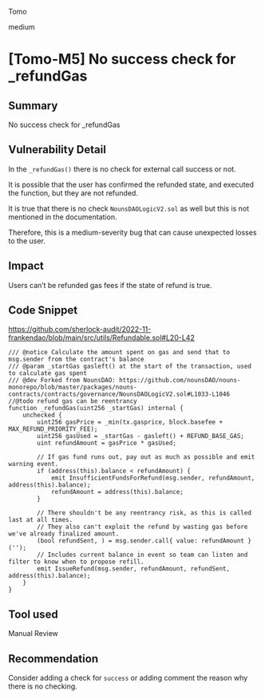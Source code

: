 Tomo

medium

# [Tomo-M5] No success check for _refundGas

## Summary

No success check for _refundGas

## Vulnerability Detail

In the `_refundGas()` there is no check for external call success or not.

It is possible that the user has confirmed the refunded state, and executed the function, but they are not refunded. 

It is true that there is no check `NounsDAOLogicV2.sol` as well but this is not mentioned in the documentation. 

Therefore, this is a medium-severity bug that can cause unexpected losses to the user.

## Impact

Users can’t be refunded gas fees if the state of refund is true.

## Code Snippet
https://github.com/sherlock-audit/2022-11-frankendao/blob/main/src/utils/Refundable.sol#L20-L42
``` solidity
/// @notice Calculate the amount spent on gas and send that to msg.sender from the contract's balance
/// @param _startGas gasleft() at the start of the transaction, used to calculate gas spent
/// @dev Forked from NounsDAO: https://github.com/nounsDAO/nouns-monorepo/blob/master/packages/nouns-contracts/contracts/governance/NounsDAOLogicV2.sol#L1033-L1046
//@todo refund gas can be reentrancy
function _refundGas(uint256 _startGas) internal {
    unchecked {
        uint256 gasPrice = _min(tx.gasprice, block.basefee + MAX_REFUND_PRIORITY_FEE);
        uint256 gasUsed = _startGas - gasleft() + REFUND_BASE_GAS;
        uint refundAmount = gasPrice * gasUsed;
        
        // If gas fund runs out, pay out as much as possible and emit warning event.
        if (address(this).balance < refundAmount) {
            emit InsufficientFundsForRefund(msg.sender, refundAmount, address(this).balance);
            refundAmount = address(this).balance;
        }

        // There shouldn't be any reentrancy risk, as this is called last at all times.
        // They also can't exploit the refund by wasting gas before we've already finalized amount.
        (bool refundSent, ) = msg.sender.call{ value: refundAmount }('');
        // Includes current balance in event so team can listen and filter to know when to propose refill.
        emit IssueRefund(msg.sender, refundAmount, refundSent, address(this).balance);
    }
}
```
## Tool used

Manual Review

## Recommendation

Consider adding a check for `success` or adding comment the reason why there is no checking.